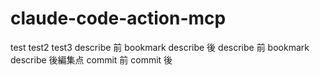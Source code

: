 # claude-code-action-mcp

test
test2
test3
describe 前 bookmark
describe 後
describe 前
bookmark describe 後編集点
commit 前
commit 後
